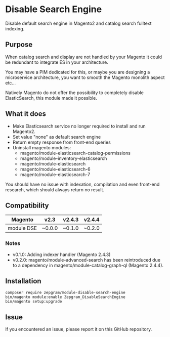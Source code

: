 # Disable Search Engine

Disable default search engine in Magento2 and catalog search fulltext indexing.

## Purpose

When catalog search and display are not handled by your Magento it could be redundant to integrate ES in your architecture.

You may have a PIM dedicated for this, or maybe you are designing a microservice architecture, you want to smooth the Magento monolith aspect etc...

Natively Magento do not offer the possibility to completely disable ElasticSearch, this module made it possible.

## What it does

- Make Elasticsearch service no longer required to install and run Magento2.
- Set value "none" as default search engine
- Return empty response from front-end queries
- Uninstall magento modules:
    - magento/module-elasticsearch-catalog-permissions
    - magento/module-inventory-elasticsearch
    - magento/module-elasticsearch
    - magento/module-elasticsearch-6
    - magento/module-elasticsearch-7

You should have no issue with indexation, compilation and even front-end research, which should always return no result.

## Compatibility

| Magento    | v2.3   | v2.4.3 | v2.4.4 |
|------------|--------|--------|--------|
| module DSE | ~0.0.0 | ~0.1.0 | ~0.2.0 |

### Notes
- v0.1.0: Adding indexer handler (Magento 2.4.3)
- v0.2.0: magento/module-advanced-search has been reintroduced due to a dependency in magento/module-catalog-graph-ql (Magento 2.4.4).

## Installation
```
composer require zepgram/module-disable-search-engine
bin/magento module:enable Zepgram_DisableSearchEngine
bin/magento setup:upgrade
```

## Issue

If you encountered an issue, please report it on this GitHub repository.